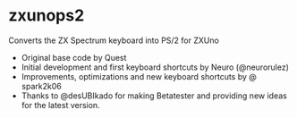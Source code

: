 # zxunops2
Converts the ZX Spectrum keyboard into PS/2 for ZXUno

* Original base code by Quest
* Initial development and first keyboard shortcuts by Neuro (@neurorulez)
* Improvements, optimizations and new keyboard shortcuts by @ spark2k06
* Thanks to @desUBIkado for making Betatester and providing new ideas for the latest version.
